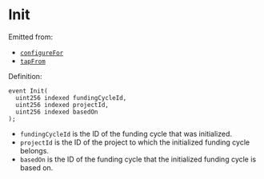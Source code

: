 # Init

Emitted from:

* [`configureFor`](../../jbsplitstore/write/set.md)
* [`tapFrom`](../write/tapfrom.md)

Definition:

```solidity
event Init(
  uint256 indexed fundingCycleId,
  uint256 indexed projectId,
  uint256 indexed basedOn
);
```

* `fundingCycleId` is the ID of the funding cycle that was initialized.
* `projectId` is the ID of the project to which the initialized funding cycle belongs.
* `basedOn` is the ID of the funding cycle that the initialized funding cycle is based on.
